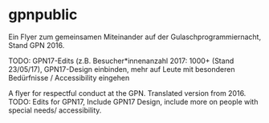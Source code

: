 # gpnpublic
Ein Flyer zum gemeinsamen Miteinander auf der Gulaschprogrammiernacht, Stand GPN 2016.

TODO: GPN17-Edits (z.B. Besucher*innenanzahl 2017: 1000+ (Stand 23/05/17), GPN17-Design einbinden, mehr auf Leute mit besonderen Bedürfnisse / Accessibility eingehen

A flyer for respectful conduct at the GPN. Translated version from 2016.
TODO: Edits for GPN17, Include GPN17 Design, include more on people with special needs/ accessibility.
